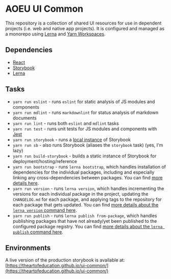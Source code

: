 # AOEU UI Common

This repository is a collection of shared UI resources for use in dependent projects (i.e. web and native app projects). It is configured and managed as a monorepo using [Lerna](https://lerna.js.org) and [Yarn Workspaces](https://classic.yarnpkg.com/en/docs/workspaces/).

## Dependencies

* [React](https://reactjs.org/)
* [Storybook](https://storybook.js.org)
* [Lerna](https://lerna.js.org)

## Tasks

* `yarn run eslint` - runs `eslint` for static analysis of JS modules and components
* `yarn run mdlint` - runs `markdownlint` for status analysis of markdown documents
* `yarn run lint` - runs both `eslint` and `mdlint` tasks
* `yarn run test` - runs unit tests for JS modules and components with [Jest](https://jestjs.io/)
* `yarn run storybook` - runs a [local instance](http://localhost:6006) of Storybook
* `yarn run sb` - also runs Storybook (aliases the `storybook` task) (yes, I'm lazy)
* `yarn run build-storybook` - builds a static instance of Storybook for deployment/hosting/reference
* `yarn run bootstrap` - runs `lerna bootstrap`, which handles installation of dependencies for the individual packages, including and especially linking any cross-dependencies between packages. You can find [more details here](https://lerna.js.org/#command-bootstrap).
* `yarn run version` - runs `lerna version`, which handles incrementing the versions for each individual package in the project, updating the `CHANGELOG.md` for each package, and applying tags to the repository for each package that gets updated. You can find [more details about the `lerna version` command here](https://github.com/lerna/lerna/tree/main/commands/version#readme).
* `yarn run publish` - runs `lerna publish from-package`, which handles publishing packages that have not already/yet been published to the configured package registry. You can find [more details about the `lerna publish` command here](https://github.com/lerna/lerna/blob/main/commands/publish#readme).

## Environments

A live version of the production storybook is available at:
[https://theartofeducation.github.io/ui-common/](https://theartofeducation.github.io/ui-common/)
